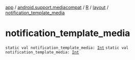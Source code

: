 [app](../../../index.md) / [android.support.mediacompat](../../index.md) / [R](../index.md) / [layout](index.md) / [notification_template_media](.)

# notification_template_media

`static val notification_template_media: `[`Int`](https://kotlinlang.org/api/latest/jvm/stdlib/kotlin/-int/index.html)
`static val notification_template_media: `[`Int`](https://kotlinlang.org/api/latest/jvm/stdlib/kotlin/-int/index.html)